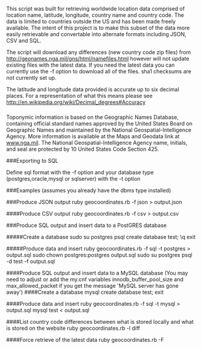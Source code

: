 This script was built for retrieving worldwide location data comprised of location name, latitude, longitude, country name and country code. The data is limited to countries outside the US and has been made freely available. The intent of this project is to make this subset of the data more easily retrievable and convertable into alternate formats including JSON, CSV and SQL.

The script will download any differences (new country code zip files) from http://geonames.nga.mil/gns/html/namefiles.html however will not update existing files with the latest data. If you need the latest data you can currently use the -f option to download all of the files. sha1 checksums are not currently set up.

The latitude and longitude data provided is accurate up to six decimal places. For a representation of what this means please see http://en.wikipedia.org/wiki/Decimal_degrees#Accuracy

###
Toponymic information is based on the Geographic Names Database, containing official standard names approved by the United States Board on Geographic Names and maintained by the National Geospatial-Intelligence Agency. More information is available at the Maps and Geodata link at www.nga.mil. The National Geospatial-Intelligence Agency name, initials, and seal are protected by 10 United States Code Section 425.


###Exporting to SQL

Define sql format with the -f option and your database type (postgres,oracle,mysql or sqlserver) with the -t option

###Examples (assumes you already have the dbms type installed)

###Produce JSON output
ruby geocoordinates.rb -f json > output.json

####Produce CSV output
ruby geocoordinates.rb -f csv > output.csv

###Produce SQL output and insert data to a PostGRES database

#####Create a database
sudo su postgres
psql
create database test;
\q
exit

#####Produce data and insert 
ruby geocoordinates.rb -f sql -t postgres > output.sql
sudo chown postgres:postgres output.sql
sudo su postgres
psql -d test -f output.sql

####Produce SQL output and insert data to a MySQL database
(You may need to adjust or add the my.cnf variables innodb_buffer_pool_size and max_allowed_packet if you get the message 'MySQL server has gone away')
####Create a database
mysql
create database test;
exit

####Produce data and insert
ruby geocoordinates.rb -f sql -t mysql > output.sql
mysql test < output.sql 

####List country code differences between what is stored locally and what is stored on the website
ruby geocoordinates.rb -l diff

####Force retrieve of the latest data
ruby geocoordinates.rb -F

